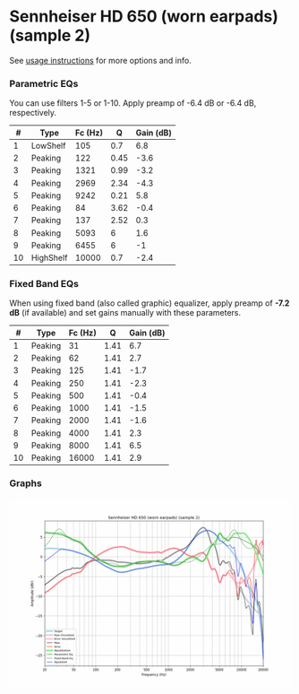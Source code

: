 # Sennheiser HD 650 (worn earpads) (sample 2)
See [usage instructions](https://github.com/jaakkopasanen/AutoEq#usage) for more options and info.

### Parametric EQs
You can use filters 1-5 or 1-10. Apply preamp of -6.4 dB or -6.4 dB, respectively.

|   # | Type      |   Fc (Hz) |    Q |   Gain (dB) |
|-----|-----------|-----------|------|-------------|
|   1 | LowShelf  |       105 | 0.7  |         6.8 |
|   2 | Peaking   |       122 | 0.45 |        -3.6 |
|   3 | Peaking   |      1321 | 0.99 |        -3.2 |
|   4 | Peaking   |      2969 | 2.34 |        -4.3 |
|   5 | Peaking   |      9242 | 0.21 |         5.8 |
|   6 | Peaking   |        84 | 3.62 |        -0.4 |
|   7 | Peaking   |       137 | 2.52 |         0.3 |
|   8 | Peaking   |      5093 | 6    |         1.6 |
|   9 | Peaking   |      6455 | 6    |        -1   |
|  10 | HighShelf |     10000 | 0.7  |        -2.4 |

### Fixed Band EQs
When using fixed band (also called graphic) equalizer, apply preamp of **-7.2 dB** (if available) and set gains manually with these parameters.

|   # | Type    |   Fc (Hz) |    Q |   Gain (dB) |
|-----|---------|-----------|------|-------------|
|   1 | Peaking |        31 | 1.41 |         6.7 |
|   2 | Peaking |        62 | 1.41 |         2.7 |
|   3 | Peaking |       125 | 1.41 |        -1.7 |
|   4 | Peaking |       250 | 1.41 |        -2.3 |
|   5 | Peaking |       500 | 1.41 |        -0.4 |
|   6 | Peaking |      1000 | 1.41 |        -1.5 |
|   7 | Peaking |      2000 | 1.41 |        -1.6 |
|   8 | Peaking |      4000 | 1.41 |         2.3 |
|   9 | Peaking |      8000 | 1.41 |         6.5 |
|  10 | Peaking |     16000 | 1.41 |         2.9 |

### Graphs
![](./Sennheiser%20HD%20650%20(worn%20earpads)%20(sample%202).png)

